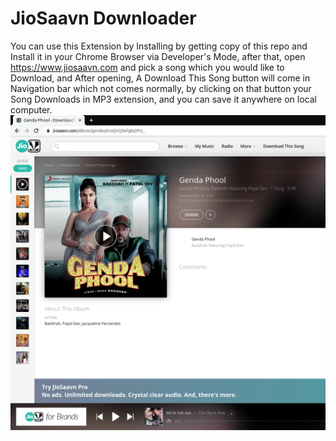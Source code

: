 # JioSaavn Downloader
You can use this Extension by Installing by getting copy of this repo and Install it in your Chrome Browser via Developer's Mode, after that, open https://www.jiosaavn.com and pick a song which you would like to Download, and After opening, A Download This Song button will come in Navigation bar which not comes normally, by clicking on that button your Song Downloads in MP3 extension, and you can save it anywhere on local computer.
![Extension](img2.png)